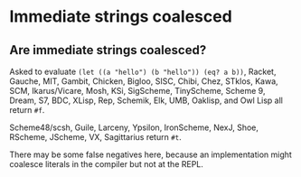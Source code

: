 # Immediate strings coalesced

## Are immediate strings coalesced?

Asked to evaluate `(let ((a "hello") (b "hello")) (eq? a b))`, Racket, Gauche, MIT, Gambit, Chicken, Bigloo, SISC, Chibi, Chez, STklos, Kawa, SCM, Ikarus/Vicare, Mosh, KSi, SigScheme, TinyScheme, Scheme 9, Dream, S7, BDC, XLisp, Rep, Schemik, Elk, UMB, Oaklisp, and Owl Lisp all return `#f`.

Scheme48/scsh, Guile, Larceny, Ypsilon, IronScheme, NexJ, Shoe, RScheme, JScheme, VX, Sagittarius return `#t`.

There may be some false negatives here, because an implementation might coalesce literals in the compiler but not at the REPL.

